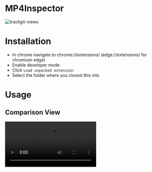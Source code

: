 # MP4Inspector
<img src="https://us-central1-trackgit-analytics.cloudfunctions.net/token/ping/l2q8nl1mv69fkeim79rl" alt="trackgit-views" />

# Installation

- In chrome navigate to chrome://extensions/ (edge://extensions/ for chromium edge)
- Enable developer mode
- Click `Load unpacked extension`
- Select the folder where you cloned this into


# Usage

## Comparison View

![comparison view example](/readmeResources/CompareView.mp4)
